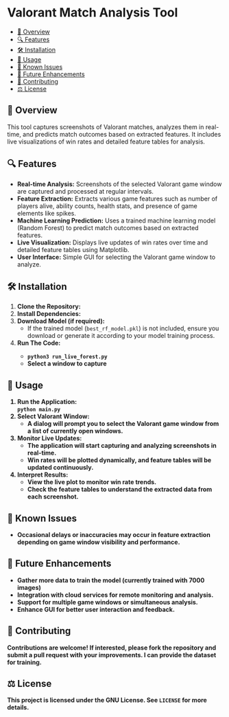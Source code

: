
<body>

<h1>Valorant Match Analysis Tool</h1>

<nav>
    <ul>
        <li><a href="#overview">📝 Overview</a></li>
        <li><a href="#features">🔍 Features</a></li>
        <li><a href="#installation">🛠 Installation</a></li>
        <li><a href="#usage">🚀 Usage</a></li>
        <li><a href="#issues">🐛 Known Issues</a></li>
        <li><a href="#future">🔮 Future Enhancements</a></li>
        <li><a href="#contributing">🤝 Contributing</a></li>
        <li><a href="#license">⚖️ License</a></li>
    </ul>
</nav>

<section id="overview">
    <h2>📝 Overview</h2>
    <p>This tool captures screenshots of Valorant matches, analyzes them in real-time, and predicts match outcomes based on extracted features. It includes live visualizations of win rates and detailed feature tables for analysis.</p>
</section>

<section id="features">
    <h2>🔍 Features</h2>
    <ul>
        <li><strong>Real-time Analysis:</strong> Screenshots of the selected Valorant game window are captured and processed at regular intervals.</li>
        <li><strong>Feature Extraction:</strong> Extracts various game features such as number of players alive, ability counts, health stats, and presence of game elements like spikes.</li>
        <li><strong>Machine Learning Prediction:</strong> Uses a trained machine learning model (Random Forest) to predict match outcomes based on extracted features.</li>
        <li><strong>Live Visualization:</strong> Displays live updates of win rates over time and detailed feature tables using Matplotlib.</li>
        <li><strong>User Interface:</strong> Simple GUI for selecting the Valorant game window to analyze.</li>
    </ul>
</section>

<section id="installation">
    <h2>🛠 Installation</h2>
    <ol>
        <li><strong>Clone the Repository:</strong><br>
        <li><strong>Install Dependencies:</strong><br>
        <li><strong>Download Model (if required):</strong><br>
            <ul>
                <li>If the trained model (<code>best_rf_model.pkl</code>) is not included, ensure you download or generate it according to your model training process.</li>
            </ul>
        <li><strong>Run The Code:
            <ul>
              <li><code>python3 run_live_forest.py</code></li>
              <li>Select a window to capture</li>
            </ul>
        </li>
        </li>
    </ol>
</section>

<section id="usage">
    <h2>🚀 Usage</h2>
    <ol>
        <li><strong>Run the Application:</strong><br>
            <code>python main.py</code></li>
        <li><strong>Select Valorant Window:</strong><br>
            <ul>
                <li>A dialog will prompt you to select the Valorant game window from a list of currently open windows.</li>
            </ul>
        </li>
        <li><strong>Monitor Live Updates:</strong><br>
            <ul>
                <li>The application will start capturing and analyzing screenshots in real-time.</li>
                <li>Win rates will be plotted dynamically, and feature tables will be updated continuously.</li>
            </ul>
        </li>
        <li><strong>Interpret Results:</strong><br>
            <ul>
                <li>View the live plot to monitor win rate trends.</li>
                <li>Check the feature tables to understand the extracted data from each screenshot.</li>
            </ul>
        </li>
    </ol>
</section>

<section id="issues">
    <h2>🐛 Known Issues</h2>
    <ul>
        <li>Occasional delays or inaccuracies may occur in feature extraction depending on game window visibility and performance.</li>
    </ul>
</section>

<section id="future">
    <h2>🔮 Future Enhancements</h2>
    <ul>
        <li>Gather more data to train the model (currently trained with 7000 images)</li>
        <li>Integration with cloud services for remote monitoring and analysis.</li>
        <li>Support for multiple game windows or simultaneous analysis.</li>
        <li>Enhance GUI for better user interaction and feedback.</li>
    </ul>
</section>

<section id="contributing">
    <h2>🤝 Contributing</h2>
    <p>Contributions are welcome! If interested, please fork the repository and submit a pull request with your improvements. I can provide the dataset for training.</p>
</section>

<section id="license">
    <h2>⚖️ License</h2>
    <p>This project is licensed under the GNU License. See <code>LICENSE</code> for more details.</p>
</section>

</body>
</html>
